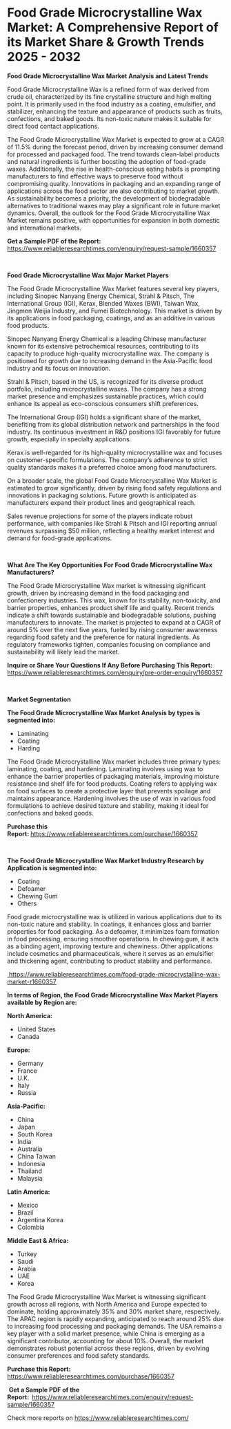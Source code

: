 <p><h1>Food Grade Microcrystalline Wax Market: A Comprehensive Report of its Market Share & Growth Trends 2025 - 2032</h1></p><p><strong>Food Grade Microcrystalline Wax Market Analysis and Latest Trends</strong></p>
<p><p>Food Grade Microcrystalline Wax is a refined form of wax derived from crude oil, characterized by its fine crystalline structure and high melting point. It is primarily used in the food industry as a coating, emulsifier, and stabilizer, enhancing the texture and appearance of products such as fruits, confections, and baked goods. Its non-toxic nature makes it suitable for direct food contact applications.</p><p>The Food Grade Microcrystalline Wax Market is expected to grow at a CAGR of 11.5% during the forecast period, driven by increasing consumer demand for processed and packaged food. The trend towards clean-label products and natural ingredients is further boosting the adoption of food-grade waxes. Additionally, the rise in health-conscious eating habits is prompting manufacturers to find effective ways to preserve food without compromising quality. Innovations in packaging and an expanding range of applications across the food sector are also contributing to market growth. As sustainability becomes a priority, the development of biodegradable alternatives to traditional waxes may play a significant role in future market dynamics. Overall, the outlook for the Food Grade Microcrystalline Wax Market remains positive, with opportunities for expansion in both domestic and international markets.</p></p>
<p><strong>Get a Sample PDF of the Report:&nbsp;</strong> <a href="https://www.reliableresearchtimes.com/enquiry/request-sample/1660357?utm_campaign=2997&utm_medium=2&utm_source=Github&utm_content=ia&utm_term=29032025&utm_id=food-grade-microcrystalline-wax">https://www.reliableresearchtimes.com/enquiry/request-sample/1660357</a></p>
<p>&nbsp;</p>
<p><strong>Food Grade Microcrystalline Wax Major Market Players</strong></p>
<p><p>The Food Grade Microcrystalline Wax Market features several key players, including Sinopec Nanyang Energy Chemical, Strahl & Pitsch, The International Group (IGI), Kerax, Blended Waxes (BWI), Taiwan Wax, Jingmen Weijia Industry, and Fumei Biotechnology. This market is driven by its applications in food packaging, coatings, and as an additive in various food products.</p><p>Sinopec Nanyang Energy Chemical is a leading Chinese manufacturer known for its extensive petrochemical resources, contributing to its capacity to produce high-quality microcrystalline wax. The company is positioned for growth due to increasing demand in the Asia-Pacific food industry and its focus on innovation.</p><p>Strahl & Pitsch, based in the US, is recognized for its diverse product portfolio, including microcrystalline waxes. The company has a strong market presence and emphasizes sustainable practices, which could enhance its appeal as eco-conscious consumers shift preferences.</p><p>The International Group (IGI) holds a significant share of the market, benefiting from its global distribution network and partnerships in the food industry. Its continuous investment in R&D positions IGI favorably for future growth, especially in specialty applications.</p><p>Kerax is well-regarded for its high-quality microcrystalline wax and focuses on customer-specific formulations. The company’s adherence to strict quality standards makes it a preferred choice among food manufacturers.</p><p>On a broader scale, the global Food Grade Microcrystalline Wax Market is estimated to grow significantly, driven by rising food safety regulations and innovations in packaging solutions. Future growth is anticipated as manufacturers expand their product lines and geographical reach.</p><p>Sales revenue projections for some of the players indicate robust performance, with companies like Strahl & Pitsch and IGI reporting annual revenues surpassing $50 million, reflecting a healthy market interest and demand for food-grade applications.</p></p>
<p>&nbsp;</p>
<p><strong>What Are The Key Opportunities For Food Grade Microcrystalline Wax Manufacturers?</strong></p>
<p><p>The Food Grade Microcrystalline Wax market is witnessing significant growth, driven by increasing demand in the food packaging and confectionery industries. This wax, known for its stability, non-toxicity, and barrier properties, enhances product shelf life and quality. Recent trends indicate a shift towards sustainable and biodegradable solutions, pushing manufacturers to innovate. The market is projected to expand at a CAGR of around 5% over the next five years, fueled by rising consumer awareness regarding food safety and the preference for natural ingredients. As regulatory frameworks tighten, companies focusing on compliance and sustainability will likely lead the market.</p></p>
<p><strong>Inquire or Share Your Questions If Any Before Purchasing This Report:</strong> <a href="https://www.reliableresearchtimes.com/enquiry/pre-order-enquiry/1660357?utm_campaign=2997&utm_medium=2&utm_source=Github&utm_content=ia&utm_term=29032025&utm_id=food-grade-microcrystalline-wax">https://www.reliableresearchtimes.com/enquiry/pre-order-enquiry/1660357</a></p>
<p>&nbsp;</p>
<p><strong>Market Segmentation</strong></p>
<p><strong>The Food Grade Microcrystalline Wax Market Analysis by types is segmented into:</strong></p>
<p><ul><li>Laminating</li><li>Coating</li><li>Harding</li></ul></p>
<p><p>The Food Grade Microcrystalline Wax market includes three primary types: laminating, coating, and hardening. Laminating involves using wax to enhance the barrier properties of packaging materials, improving moisture resistance and shelf life for food products. Coating refers to applying wax on food surfaces to create a protective layer that prevents spoilage and maintains appearance. Hardening involves the use of wax in various food formulations to achieve desired texture and stability, making it ideal for confections and baked goods.</p></p>
<p><strong>Purchase this Report:&nbsp;</strong><a href="https://www.reliableresearchtimes.com/purchase/1660357?utm_campaign=2997&utm_medium=2&utm_source=Github&utm_content=ia&utm_term=29032025&utm_id=food-grade-microcrystalline-wax">https://www.reliableresearchtimes.com/purchase/1660357</a></p>
<p>&nbsp;</p>
<p><strong>The Food Grade Microcrystalline Wax Market Industry Research by Application is segmented into:</strong></p>
<p><ul><li>Coating</li><li>Defoamer</li><li>Chewing Gum</li><li>Others</li></ul></p>
<p><p>Food grade microcrystalline wax is utilized in various applications due to its non-toxic nature and stability. In coatings, it enhances gloss and barrier properties for food packaging. As a defoamer, it minimizes foam formation in food processing, ensuring smoother operations. In chewing gum, it acts as a binding agent, improving texture and chewiness. Other applications include cosmetics and pharmaceuticals, where it serves as an emulsifier and thickening agent, contributing to product stability and performance.</p></p>
<p><a href="https://www.reliableresearchtimes.com/food-grade-microcrystalline-wax-market-r1660357?utm_campaign=2997&utm_medium=2&utm_source=Github&utm_content=ia&utm_term=29032025&utm_id=food-grade-microcrystalline-wax">&nbsp;https://www.reliableresearchtimes.com/food-grade-microcrystalline-wax-market-r1660357</a></p>
<p><strong>In terms of Region, the Food Grade Microcrystalline Wax Market Players available by Region are:</strong></p>
<p>
    <p> <strong> North America: </strong>
        <ul>
            <li>United States</li>
            <li>Canada</li>
        </ul>
        </p> 
    <p> <strong> Europe: </strong>
        <ul>
            <li>Germany</li>
            <li>France</li>
            <li>U.K.</li>
            <li>Italy</li>
            <li>Russia</li>
        </ul>
        </p> 
    <p> <strong> Asia-Pacific: </strong>
        <ul>
            <li>China</li>
            <li>Japan</li>
            <li>South Korea</li>
            <li>India</li>
            <li>Australia</li>
            <li>China Taiwan</li>
            <li>Indonesia</li>
            <li>Thailand</li>
            <li>Malaysia</li>
        </ul>
        </p> 
    <p> <strong> Latin America: </strong>
        <ul>
            <li>Mexico</li>
            <li>Brazil</li>
            <li>Argentina Korea</li>
            <li>Colombia</li>
        </ul>
        </p> 
    <p> <strong> Middle East & Africa: </strong>
        <ul>
            <li>Turkey</li>
            <li>Saudi</li>
            <li>Arabia</li>
            <li>UAE</li>
            <li>Korea</li>
        </ul>
    </p>
    </p>
<p><p>The Food Grade Microcrystalline Wax Market is witnessing significant growth across all regions, with North America and Europe expected to dominate, holding approximately 35% and 30% market share, respectively. The APAC region is rapidly expanding, anticipated to reach around 25% due to increasing food processing and packaging demands. The USA remains a key player with a solid market presence, while China is emerging as a significant contributor, accounting for about 10%. Overall, the market demonstrates robust potential across these regions, driven by evolving consumer preferences and food safety standards.</p></p>
<p><strong>Purchase this Report: </strong><a href="https://www.reliableresearchtimes.com/purchase/1660357?utm_campaign=2997&utm_medium=2&utm_source=Github&utm_content=ia&utm_term=29032025&utm_id=food-grade-microcrystalline-wax">https://www.reliableresearchtimes.com/purchase/1660357</a></p>
<p>&nbsp;<strong>Get a Sample PDF of the Report:&nbsp;&nbsp;</strong><a href="https://www.reliableresearchtimes.com/enquiry/request-sample/1660357?utm_campaign=2997&utm_medium=2&utm_source=Github&utm_content=ia&utm_term=29032025&utm_id=food-grade-microcrystalline-wax">https://www.reliableresearchtimes.com/enquiry/request-sample/1660357</a></p>
<p><strong></strong></p>
<p>Check more reports on <a href="https://www.reliableresearchtimes.com/?utm_campaign=2997&utm_medium=2&utm_source=Github&utm_content=ia&utm_term=29032025&utm_id=food-grade-microcrystalline-wax">https://www.reliableresearchtimes.com/</a></p>